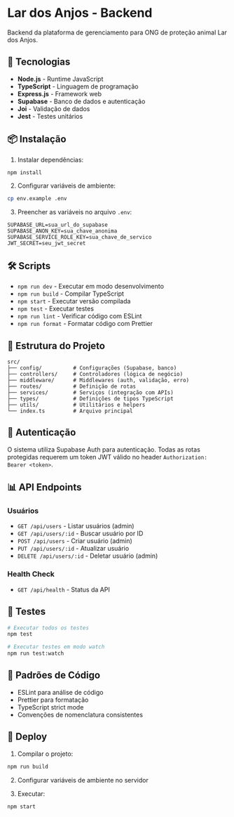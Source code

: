 # Lar dos Anjos - Backend

Backend da plataforma de gerenciamento para ONG de proteção animal Lar dos Anjos.

## 🚀 Tecnologias

- **Node.js** - Runtime JavaScript
- **TypeScript** - Linguagem de programação
- **Express.js** - Framework web
- **Supabase** - Banco de dados e autenticação
- **Joi** - Validação de dados
- **Jest** - Testes unitários

## 📦 Instalação

1. Instalar dependências:
```bash
npm install
```

2. Configurar variáveis de ambiente:
```bash
cp env.example .env
```

3. Preencher as variáveis no arquivo `.env`:
```env
SUPABASE_URL=sua_url_do_supabase
SUPABASE_ANON_KEY=sua_chave_anonima
SUPABASE_SERVICE_ROLE_KEY=sua_chave_de_servico
JWT_SECRET=seu_jwt_secret
```

## 🛠️ Scripts

- `npm run dev` - Executar em modo desenvolvimento
- `npm run build` - Compilar TypeScript
- `npm start` - Executar versão compilada
- `npm test` - Executar testes
- `npm run lint` - Verificar código com ESLint
- `npm run format` - Formatar código com Prettier

## 📁 Estrutura do Projeto

```
src/
├── config/          # Configurações (Supabase, banco)
├── controllers/     # Controladores (lógica de negócio)
├── middleware/      # Middlewares (auth, validação, erro)
├── routes/          # Definição de rotas
├── services/        # Serviços (integração com APIs)
├── types/           # Definições de tipos TypeScript
├── utils/           # Utilitários e helpers
└── index.ts         # Arquivo principal
```

## 🔐 Autenticação

O sistema utiliza Supabase Auth para autenticação. Todas as rotas protegidas requerem um token JWT válido no header `Authorization: Bearer <token>`.

## 📊 API Endpoints

### Usuários
- `GET /api/users` - Listar usuários (admin)
- `GET /api/users/:id` - Buscar usuário por ID
- `POST /api/users` - Criar usuário (admin)
- `PUT /api/users/:id` - Atualizar usuário
- `DELETE /api/users/:id` - Deletar usuário (admin)

### Health Check
- `GET /api/health` - Status da API

## 🧪 Testes

```bash
# Executar todos os testes
npm test

# Executar testes em modo watch
npm run test:watch
```

## 📝 Padrões de Código

- ESLint para análise de código
- Prettier para formatação
- TypeScript strict mode
- Convenções de nomenclatura consistentes

## 🚀 Deploy

1. Compilar o projeto:
```bash
npm run build
```

2. Configurar variáveis de ambiente no servidor

3. Executar:
```bash
npm start
```
